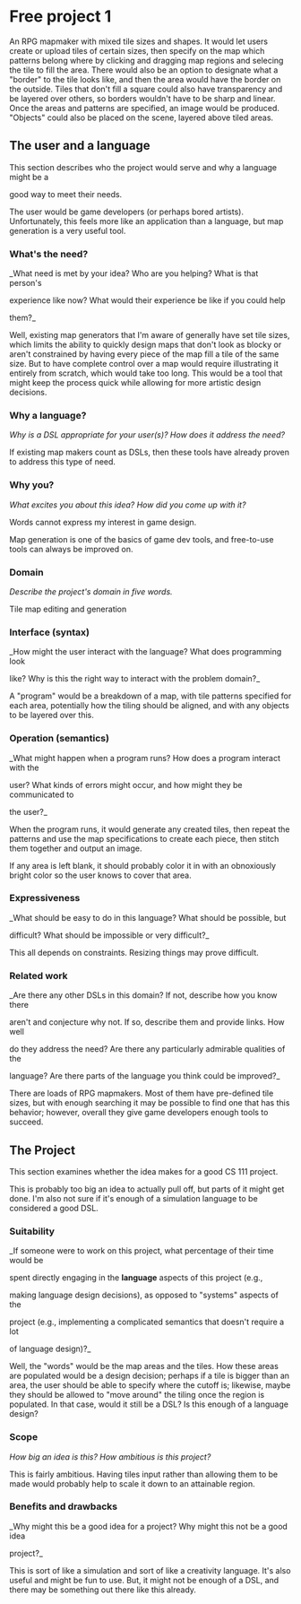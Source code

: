 # Free project 1



An RPG mapmaker with mixed tile sizes and shapes. It would let users create or upload tiles of certain sizes, then specify on the map which patterns belong where by clicking and dragging map regions and selecing the tile to fill the area. There would also be an option to designate what a "border" to the tile looks like, and then the area would have the border on the outside. Tiles that don't fill a square could also have transparency and be layered over others, so borders wouldn't have to be sharp and linear. Once the areas and patterns are specified, an image would be produced. "Objects" could also be placed on the scene, layered above tiled areas.



## The user and a language

This section describes who the project would serve and why a language might be a

good way to meet their needs.



The user would be game developers (or perhaps bored artists). Unfortunately, this feels more like an application than a language, but map generation is a very useful tool.



### What's the need?

_What need is met by your idea? Who are you helping? What is that person's

experience like now? What would their experience be like if you could help 

them?_



Well, existing map generators that I'm aware of generally have set tile sizes, which limits the ability to quickly design maps that don't look as blocky or aren't constrained by having every piece of the map fill a tile of the same size. But to have complete control over a map would require illustrating it entirely from scratch, which would take too long. This would be a tool that might keep the process quick while allowing for more artistic design decisions.



### Why a language?

_Why is a DSL appropriate for your user(s)? How does it address the need?_



If existing map makers count as DSLs, then these tools have already proven to address this type of need.



### Why you?

_What excites you about this idea? How did you come up with it?_



Words cannot express my interest in game design.

Map generation is one of the basics of game dev tools, and free-to-use tools can always be improved on.



### Domain

_Describe the project's domain in five words._



Tile map editing and generation



### Interface (syntax)

_How might the user interact with the language? What does programming look 

like? Why is this the right way to interact with the problem domain?_ 



A "program" would be a breakdown of a map, with tile patterns specified for each area, potentially how the tiling should be aligned, and with any objects to be layered over this.



### Operation (semantics)

_What might happen when a program runs? How does a program interact with the

user? What kinds of errors might occur, and how might they be communicated to

the user?_



When the program runs, it would generate any created tiles, then repeat the patterns and use the map specifications to create each piece, then stitch them together and output an image.

If any area is left blank, it should probably color it in with an obnoxiously bright color so the user knows to cover that area.



### Expressiveness

_What should be easy to do in this language? What should be possible, but

difficult? What should be impossible or very difficult?_



This all depends on constraints. Resizing things may prove difficult.



### Related work

_Are there any other DSLs in this domain? If not, describe how you know there

aren't and conjecture why not. If so, describe them and provide links. How well 

do they address the need? Are there any particularly admirable qualities of the

language? Are there parts of the language you think could be improved?_



There are loads of RPG mapmakers. Most of them have pre-defined tile sizes, but with enough searching it may be possible to find one that has this behavior; however, overall they give game developers enough tools to succeed. 



## The Project

This section examines whether the idea makes for a good CS 111 project.



This is probably too big an idea to actually pull off, but parts of it might get done. I'm also not sure if it's enough of a simulation language to be considered a good DSL.



### Suitability

_If someone were to work on this project, what percentage of their time would be

spent directly engaging in the **language** aspects of this project (e.g.,

making language design decisions), as opposed to "systems" aspects of the

project (e.g., implementing a complicated semantics that doesn't require a lot

of language design)?_



Well, the "words" would be the map areas and the tiles. How these areas are populated would be a design decision; perhaps if a tile is bigger than an area, the user should be able to specify where the cutoff is; likewise, maybe they should be allowed to "move around" the tiling once the region is populated. In that case, would it still be a DSL? Is this enough of a language design?



### Scope

_How big an idea is this? How ambitious is this project?_



This is fairly ambitious. Having tiles input rather than allowing them to be made would probably help to scale it down to an attainable region.



### Benefits and drawbacks

_Why might this be a good idea for a project? Why might this not be a good idea 

project?_



This is sort of like a simulation and sort of like a creativity language. It's also useful and might be fun to use. But, it might not be enough of a DSL, and there may be something out there like this already.

